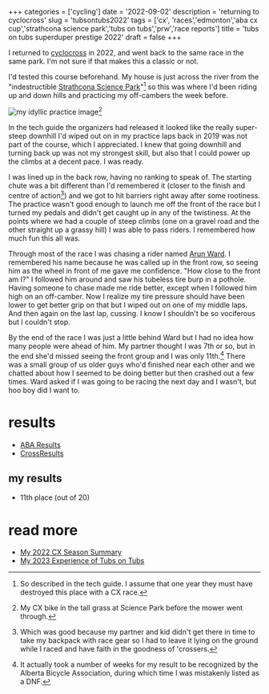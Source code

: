 +++
categories = ['cycling']
date = '2022-09-02'
description = 'returning to cyclocross'
slug = 'tubsontubs2022'
tags = ['cx', 'races','edmonton','aba cx cup','strathcona science park','tubs on tubs','prw','race reports']
title = 'tubs on tubs superduper prestige 2022'
draft = false
+++

I returned to [cyclocross](../cx/) in 2022, and went back to the same race in the same park. I'm not sure if that makes this a classic or not. 

I'd tested this course beforehand. My house is just across the river from the "indestructible [Strathcona Science Park](../strathconasciencepark/)"[^1] so this was where I'd been riding up and down hills and practicing my off-cambers the week before.

[^1]: So described in the tech guide. I assume that one year they must have destroyed this place with a CX race.

![my idyllic practice image](https://live.staticflickr.com/65535/52321424034_7daa134546_b_d.jpg "Cyclocross bike in tall grass near sunset")[^2]

[^2]: My CX bike in the tall grass at Science Park before the mower went through.

In the tech guide the organizers had released it looked like the really super-steep downhill I'd wiped out on in my practice laps back in 2019 was not part of the course, which I appreciated. I knew that going downhill and turning back up was not my strongest skill, but also that I could power up the climbs at a decent pace. I was ready.


I was lined up in the back row, having no ranking to speak of. The starting chute was a bit different than I'd remembered it (closer to the finish and centre of action[^3]) and we got to hit barriers right away after some rootiness. The practice wasn't good enough to launch me off the front of the race but I turned my pedals and didn't get caught up in any of the twistiness. At the points where we had a couple of steep climbs (one on a gravel road and the other straight up a grassy hill) I was able to pass riders. I remembered how much fun this all was.

[^3]: Which was good because my partner and kid didn't get there in time to take my backpack with race gear so I had to leave it lying on the ground while I raced and have faith in the goodness of 'crossers.

Through most of the race I was chasing a rider named [Arun Ward](https://www.crossresults.com/racer/216990). I remembered his name because he was called up in the front row, so seeing him as the wheel in front of me gave me confidence. "How close to the front am I?" I followed him around and saw his tubeless tire burp in a pothole. Having someone to chase made me ride better, except when I followed him high on an off-camber. Now I realize my tire pressure should have been lower to get better grip on that but I wiped out on one of my middle laps. And then again on the last lap, cussing. I know I shouldn't be so vociferous but I couldn't stop.

By the end of the race I was just a little behind Ward but I had no idea how many people were ahead of him. My partner thought I was 7th or so, but in the end she'd missed seeing the front group and I was only 11th.[^4] There was a small group of us older guys who'd finished near each other and we chatted about how I seemed to be doing better but then crashed out a few times. Ward asked if I was going to be racing the next day and I wasn't, but hoo boy did I want to.

[^4]: It actually took a number of weeks for my result to be recognized by the Alberta Bicycle Association, during which time I was mistakenly listed as a DNF.

# results

* [ABA Results](https://www.albertabicycle.ab.ca/uploads/files/Final%20Results%20-%202022%20Tubs%20on%20Tubs%20Superduperprestige.pdf)
* [CrossResults](https://www.crossresults.com/race/11586)

## my results

* 11th place (out of 20)

# read more

* [My 2022 CX Season Summary](../cxseason2022/)
* [My 2023 Experience of Tubs on Tubs](../tubsontubs2023/)